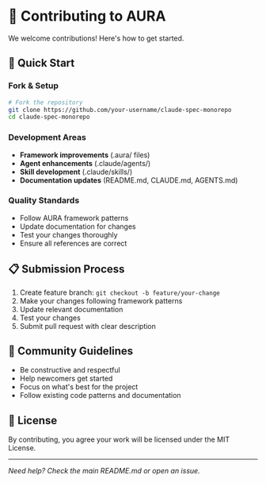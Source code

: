 # 🤝 Contributing to AURA

We welcome contributions! Here's how to get started.

## 🚀 Quick Start

### Fork & Setup
```bash
# Fork the repository
git clone https://github.com/your-username/claude-spec-monorepo
cd claude-spec-monorepo
```

### Development Areas
- **Framework improvements** (.aura/ files)
- **Agent enhancements** (.claude/agents/)
- **Skill development** (.claude/skills/)
- **Documentation updates** (README.md, CLAUDE.md, AGENTS.md)

### Quality Standards
- Follow AURA framework patterns
- Update documentation for changes
- Test your changes thoroughly
- Ensure all references are correct

## 📋 Submission Process

1. Create feature branch: `git checkout -b feature/your-change`
2. Make your changes following framework patterns
3. Update relevant documentation
4. Test your changes
5. Submit pull request with clear description

## 🤝 Community Guidelines

- Be constructive and respectful
- Help newcomers get started
- Focus on what's best for the project
- Follow existing code patterns and documentation

## 📄 License

By contributing, you agree your work will be licensed under the MIT License.

---

*Need help? Check the main README.md or open an issue.*